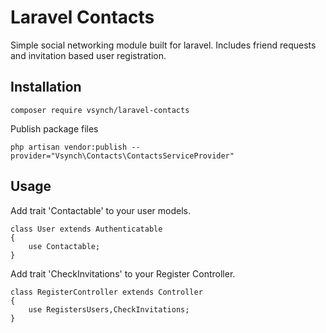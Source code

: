 # Laravel Contacts
Simple social networking module built for laravel. Includes friend requests and invitation based user registration.

## Installation
```
composer require vsynch/laravel-contacts
```

Publish package files
```
php artisan vendor:publish --provider="Vsynch\Contacts\ContactsServiceProvider"

```

## Usage
Add trait 'Contactable' to your user models.
```
class User extends Authenticatable
{
    use Contactable;
}
```
Add trait 'CheckInvitations' to your Register Controller.
```
class RegisterController extends Controller
{
    use RegistersUsers,CheckInvitations;
}
```
